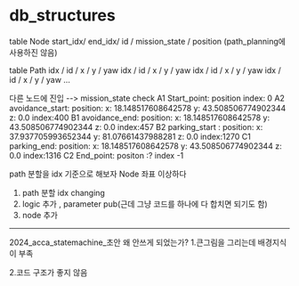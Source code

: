 # db_structures

table Node
start_idx/ end_idx/ id / mission_state / position (path_planning에 사용하진 않음)

table Path
idx / id / x / y / yaw
idx / id / x / y / yaw
idx / id / x / y / yaw
idx / id / x / y / yaw
...

다른 노드에 진입 --> mission_state check
A1 Start_point: position 
	 index: 0
A2 avoidance_start:     position:
      x: 18.148517608642578
      y: 43.508506774902344
      z: 0.0
     index:400
B1 avoidance_end:     position:
      x: 18.148517608642578
      y: 43.508506774902344
      z: 0.0
      index:457
 B2 parking_start :     position:
      x: 37.937705993652344
      y: 81.07661437988281
      z: 0.0
      index:1270
  C1 parking_end:     position:
      x: 18.148517608642578
      y: 43.508506774902344
      z: 0.0
      index:1316
C2 End_point: positon :?
	index -1

path 분할을 idx 기준으로 해보자
 Node 좌표 이상하다
1. path  분할 idx changing
2. logic 추가 , parameter pub(근데 그냥 코드를 하나에 다 합치면 되기도 함)
3. node 추가
----------------------------------------------------------------------

2024_acca_statemachine_초안
왜 안쓰게 되었는가?
1.큰그림을 그리는데 배경지식이 부족

2.코드 구조가 좋지 않음


